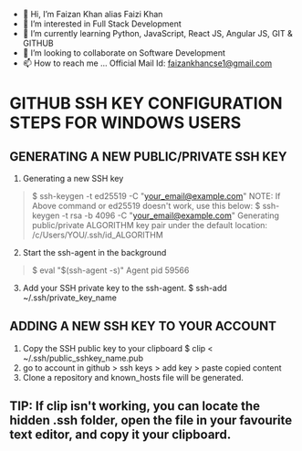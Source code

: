 - 👋 Hi, I’m Faizan Khan alias Faizi Khan
- 👀 I’m interested in Full Stack Development 
- 🌱 I’m currently learning Python, JavaScript, React JS, Angular JS, GIT & GITHUB
- 💞️ I’m looking to collaborate on Software Development 
- 📫 How to reach me ... Official Mail Id: faizankhancse1@gmail.com

# GITHUB SSH KEY CONFIGURATION STEPS FOR WINDOWS USERS

## GENERATING A NEW PUBLIC/PRIVATE SSH KEY

1. Generating a new SSH key
> $ ssh-keygen -t ed25519 -C "your_email@example.com"
NOTE: If Above command or ed25519 doesn't work, use this below:
> $ ssh-keygen -t rsa -b 4096 -C "your_email@example.com"
> Generating public/private ALGORITHM key pair under the default location: /c/Users/YOU/.ssh/id_ALGORITHM
2. Start the ssh-agent in the background
> $ eval "$(ssh-agent -s)"
> Agent pid 59566
3. Add your SSH private key to the ssh-agent.
$ ssh-add ~/.ssh/private_key_name

## ADDING A NEW SSH KEY TO YOUR ACCOUNT

1. Copy the SSH public key to your clipboard
$ clip < ~/.ssh/public_sshkey_name.pub
2. go to account in github > ssh keys > add key > paste copied content
3. Clone a repository and known_hosts file will be generated.

## TIP: If clip isn't working, you can locate the hidden .ssh folder, open the file in your favourite text editor, and copy it your clipboard.

<!---
faizikhan07/faizikhan07 is a ✨ special ✨ repository because its `README.md` (this file) appears on your GitHub profile.
You can click the Preview link to take a look at your changes.
--->
